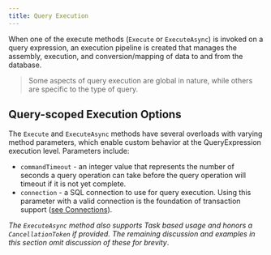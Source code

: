 ```yaml
---
title: Query Execution
---
```


When one of the execute methods (```Execute``` or ```ExecuteAsync```) is invoked on a query expression, an execution pipeline is created that manages the assembly, execution, and conversion/mapping of data to and from the database. 

> Some aspects of query execution are global in nature, while others are specific to the type of query.

## Query-scoped Execution Options
The ```Execute``` and ```ExecuteAsync``` methods have several overloads with varying method parameters, which enable custom behavior at the QueryExpression execution level.  Parameters include:

* ```commandTimeout``` - an integer value that represents the number of seconds a query operation can take before the query operation will timeout if it is not yet complete.
* ```connection``` - a SQL connection to use for query execution.  Using this parameter with a valid connection is the foundation of transaction support ([see Connections](/Connections/Connections)).

*The ```ExecuteAsync``` method also supports Task based usage and honors a ```CancellationToken``` if provided.  The remaining discussion and examples in this section omit discussion of these for brevity*.
